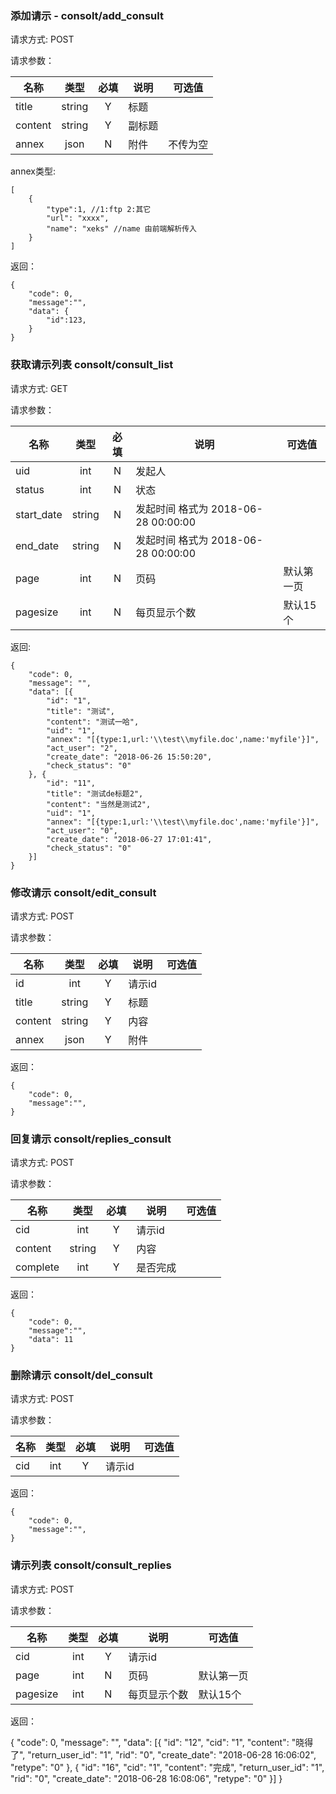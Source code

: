 ### 添加请示 - consolt/add_consult

请求方式: POST

请求参数：

|名称|类型|必填|说明|可选值|
|----|:--:|:--:|----|----|
|title|string|Y|标题||
|content|string|Y|副标题||
|annex|json|N|附件|不传为空|

annex类型:

    [
        {
            "type":1, //1:ftp 2:其它
            "url": "xxxx",
            "name": "xeks" //name 由前端解析传入
        }
    ]


返回：

    {
        "code": 0,
        "message":"",
        "data": {
            "id":123,
        }
    }

### 获取请示列表 consolt/consult_list

请求方式: GET

请求参数：

|名称|类型|必填|说明|可选值|
|----|:--:|:--:|----|----|
|uid|int|N|发起人||
|status|int|N|状态||
|start_date|string|N|发起时间 格式为 2018-06-28 00:00:00||
|end_date|string|N|发起时间 格式为 2018-06-28 00:00:00||
|page|int|N|页码|默认第一页|
|pagesize|int|N|每页显示个数|默认15个|


返回:

    {
    	"code": 0,
    	"message": "",
    	"data": [{
    		"id": "1",
    		"title": "测试",
    		"content": "测试一哈",
    		"uid": "1",
    		"annex": "[{type:1,url:'\\test\\myfile.doc',name:'myfile'}]",
    		"act_user": "2",
    		"create_date": "2018-06-26 15:50:20",
    		"check_status": "0"
    	}, {
    		"id": "11",
    		"title": "测试de标题2",
    		"content": "当然是测试2",
    		"uid": "1",
    		"annex": "[{type:1,url:'\\test\\myfile.doc',name:'myfile'}]",
    		"act_user": "0",
    		"create_date": "2018-06-27 17:01:41",
    		"check_status": "0"
    	}]
    }


### 修改请示 consolt/edit_consult

请求方式: POST

请求参数：


|名称|类型|必填|说明|可选值|
|----|:--:|:--:|----|----|
|id|int|Y|请示id||
|title|string|Y|标题||
|content|string|Y|内容||
|annex|json|Y|附件||

返回：

    {
        "code": 0,
        "message":"",
    }


### 回复请示 consolt/replies_consult

请求方式: POST

请求参数：


|名称|类型|必填|说明|可选值|
|----|:--:|:--:|----|----|
|cid|int|Y|请示id||
|content|string|Y|内容||
|complete|int|Y|是否完成||

返回：

    {
        "code": 0,
        "message":"",
        "data": 11
    }


### 删除请示 consolt/del_consult

请求方式: POST

请求参数：


|名称|类型|必填|说明|可选值|
|----|:--:|:--:|----|----|
|cid|int|Y|请示id||

返回：

    {
        "code": 0,
        "message":"",
    }


### 请示列表 consolt/consult_replies

请求方式: POST

请求参数：


|名称|类型|必填|说明|可选值|
|----|:--:|:--:|----|----|
|cid|int|Y|请示id||
|page|int|N|页码|默认第一页|
|pagesize|int|N|每页显示个数|默认15个|

返回：

{
	"code": 0,
	"message": "",
	"data": [{
		"id": "12",
		"cid": "1",
		"content": "晓得了",
		"return_user_id": "1",
		"rid": "0",
		"create_date": "2018-06-28 16:06:02",
		"retype": "0"
	}, {
		"id": "16",
		"cid": "1",
		"content": "完成",
		"return_user_id": "1",
		"rid": "0",
		"create_date": "2018-06-28 16:08:06",
		"retype": "0"
	}]
}